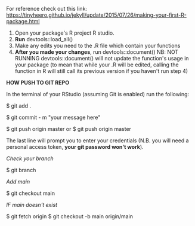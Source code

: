 For reference check out this link: https://tinyheero.github.io/jekyll/update/2015/07/26/making-your-first-R-package.html

1) Open your package's R project R studio.
2) **Run** devtools::load_all()
3) Make any edits you need to the .R file which contain your functions
4) **After you made your changes**, run devtools::document()
   NB: NOT RUNNING devtools::document() will not update the function's usage in your package
   (to mean that while your .R will be edited, calling the function in R will still call its previous version if you haven't run step 4)

**HOW PUSH TO GIT REPO**

In the terminal of your RStudio (assuming Git is enabled) run the following:

$ git add .

$ git commit - m "your message here"

$ git push origin master 
or 
$ git push origin master

The last line will prompt you to enter your credentials (N.B. you will need a personal access token, **your git password won't work**).

_Check your branch_

$ git branch

_Add main_

$ git checkout main

_IF main doesn't exist_

$ git fetch origin
$ git checkout -b main origin/main

